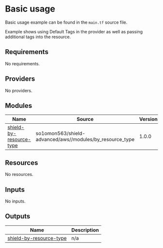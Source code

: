 # Basic usage

Basic usage example can be found in the `main.tf` source file.

Example shows using Default Tags in the provider as well as passing additional tags into the resource.

<!-- BEGINNING OF PRE-COMMIT-TERRAFORM DOCS HOOK -->
## Requirements

No requirements.

## Providers

No providers.

## Modules

| Name | Source | Version |
|------|--------|---------|
| <a name="module_shield-by-resource-type"></a> [shield-by-resource-type](#module\_shield-by-resource-type) | so1omon563/shield-advanced/aws//modules/by_resource_type | 1.0.0 |

## Resources

No resources.

## Inputs

No inputs.

## Outputs

| Name | Description |
|------|-------------|
| <a name="output_shield-by-resource-type"></a> [shield-by-resource-type](#output\_shield-by-resource-type) | n/a |
<!-- END OF PRE-COMMIT-TERRAFORM DOCS HOOK -->
